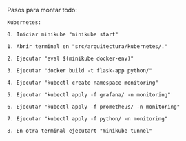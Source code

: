 Pasos para montar todo:

    Kubernetes:

    0. Iniciar minikube "minikube start"
    
    1. Abrir terminal en "src/arquitectura/kubernetes/."
    
    2. Ejecutar "eval $(minikube docker-env)"
    
    3. Ejecutar "docker build -t flask-app python/"
    
    4. Ejecutar "kubectl create namespace monitoring"
    
    5. Ejecutar "kubectl apply -f grafana/ -n monitoring"
    
    6. Ejecutar "kubectl apply -f prometheus/ -n monitoring"
    
    7. Ejecutar "kubectl apply -f python/ -n monitoring"
    
    8. En otra terminal ejecutart "minikube tunnel"

